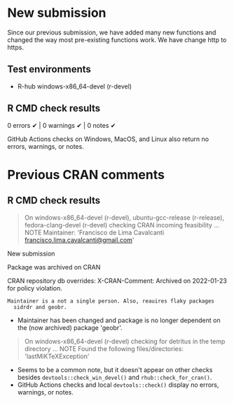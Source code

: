 # New submission

Since our previous submission, we have added many new functions and changed the way most pre-existing functions work. We have change http to https.

## Test environments
- R-hub windows-x86_64-devel (r-devel)

## R CMD check results
0 errors ✔ | 0 warnings ✔ | 0 notes ✔

GitHub Actions checks on Windows, MacOS, and Linux also return no errors, warnings, or notes.

# Previous CRAN comments

## R CMD check results
> On windows-x86_64-devel (r-devel), ubuntu-gcc-release (r-release), fedora-clang-devel (r-devel)
  checking CRAN incoming feasibility ... NOTE
  Maintainer: 'Francisco de Lima Cavalcanti <francisco.lima.cavalcanti@gmail.com>'
  
  New submission
  
  Package was archived on CRAN
  
  CRAN repository db overrides:
    X-CRAN-Comment: Archived on 2022-01-23 for policy violation.
  
    Maintainer is a not a single person. Also, reauires flaky packages
      sidrdr and geobr.
      
  * Maintainer has been changed and package is no longer dependent on the (now archived) package 'geobr'.   

> On windows-x86_64-devel (r-devel)
  checking for detritus in the temp directory ... NOTE
  Found the following files/directories:
    'lastMiKTeXException'
    
  * Seems to be a common note, but it doesn't appear on other checks besides `devtools::check_win_devel()` and `rhub::check_for_cran()`.
  * GitHub Actions checks and local `devtools::check()` display no errors, warnings, or notes.
